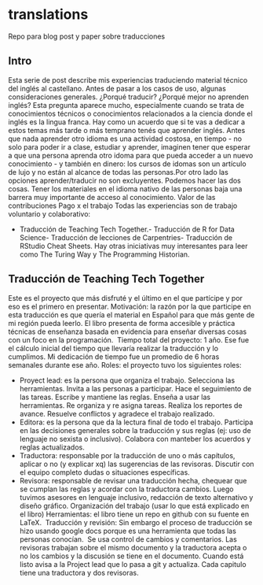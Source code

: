 # translations
Repo para blog post y paper sobre traducciones

## Intro
Esta serie de post describe mis experiencias traduciendo material técnico del inglés al castellano. Antes de pasar a los casos de uso, algunas consideraciones generales.
¿Porqué traducir? ¿Porqué mejor no aprenden inglés?
Esta pregunta aparece mucho, especialmente cuando se trata de conocimientos técnicos o conocimientos relacionados a la ciencia donde el inglés es la lingua franca. Hay como un acuerdo que si te vas a dedicar a estos temas más tarde o más temprano tenés que aprender inglés.
Antes que nada aprender otro idioma es una actividad costosa, en tiempo - no solo para poder ir a clase, estudiar y aprender, imaginen tener que esperar a que una persona aprenda otro idoma para que pueda acceder a un nuevo conocimiento - y también en dinero: los cursos de idomas son un artículo de lujo y no están al alcance de todas las personas.Por otro lado las opciones aprender/traducir no son excluyentes. Podemos hacer las dos cosas. Tener los materiales en el idioma nativo de las personas baja una barrera muy importante de acceso al conocimiento.
Valor de las contribuciones
Pago x el trabajo
Todas las experiencias son de trabajo voluntario y colaborativo:
- Traducción de Teaching Tech Together.- Traducción de R for Data Science- Traducción de lecciones de Carpentries- Traducción de RStudio Cheat Sheets.
Hay otras iniciativas muy interesantes para leer como The Turing Way y The Programming Historian.

## Traducción de Teaching Tech Together

Este es el proyecto que más disfruté y el último en el que partícipe y por eso es el primero en presentar.
Motivación: la razón por la que participe en esta traducción es que quería el material en Español para que más gente de mi región pueda leerlo. El libro presenta de forma accesible y práctica técnicas de enseñanza basada en evidencia para enseñar diversas cosas con un foco en la programación. 
Tiempo total del proyecto: 1 año. Ese fue el cálculo inicial del tiempo que llevaría realizar la traducción y lo cumplimos. Mi dedicación de tiempo fue un promedio de 6 horas semanales durante ese año.
Roles: el proyecto tuvo los siguientes roles: 
- Proyect lead: es la persona que organiza el trabajo. Selecciona las herramientas. Invita a las personas a participar. Hace el seguimiento de las tareas. Escribe y mantiene las reglas. Enseña a usar las herramientas. Re organiza y re asigna tareas. Realiza los reportes de avance. Resuelve conflictos y agradece el trabajo realizado.
- Editora: es la persona que da la lectura final de todo el trabajo. Participa en las decisiones generales sobre la traducción y sus reglas (ej: uso de lenguaje no sexista o inclusivo). Colabora con manteber los acuerdos y reglas actualizados.
- Traductora: responsable por la traducción de uno o más capítulos, aplicar o no (y explicar xq) las sugerencias de las revisoras. Discutir con el equipo completo dudas o situaciones específicas.
- Revisora: responsable de revisar una traducción hecha, chequear que se cumplan las reglas y acordar con la traductora cambios.
Luego tuvimos asesores en lenguaje inclusivo, redacción de texto alternativo y diseño gráfico.
Organización del trabajo (usar lo que está explicado en el libro)
Herramientas: el libro tiene un repo en github con su fuente en LaTeX. 
Traducción y revisión: Sin embargo el proceso de traducción se hizo usando google docs porque es una herramienta que todas las personas conocían.  Se usa control de cambios y comentarios. Las revisoras trabajan sobre el mismo documento y la traductora acepta o no los cambios y la discusión se tiene en el documento. Cuando está listo avisa a la Project lead que lo pasa a git y actualiza. Cada capitulo tiene una traductora y dos revisoras. 





